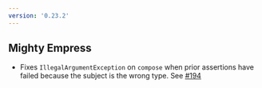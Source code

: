 ```yaml
---
version: '0.23.2'
---
```


## Mighty Empress

- Fixes `IllegalArgumentException` on `compose` when prior assertions have failed because the subject is the wrong type. See [#194](https://github.com/robfletcher/strikt/issues/194)
